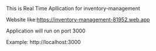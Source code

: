 
This is Real Time Apllication for inventory-management

Website like:https://inventory-management-81952.web.app

Application will run on port 3000

Example: http://localhost:3000
